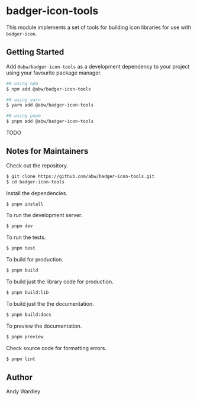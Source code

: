 # badger-icon-tools

This module implements a set of tools for building icon libraries for
use with `badger-icon`.

## Getting Started

Add `@abw/badger-icon-tools` as a development dependency to your project
using your favourite package manager.

```bash
## using npm
$ npm add @abw/badger-icon-tools

## using yarn
$ yarn add @abw/badger-icon-tools

## using pnpm
$ pnpm add @abw/badger-icon-tools
```

TODO

## Notes for Maintainers

Check out the repository.

```bash
$ git clone https://github.com/abw/badger-icon-tools.git
$ cd badger-icon-tools
```

Install the dependencies.

```bash
$ pnpm install
```

To run the development server.

```bash
$ pnpm dev
```

To run the tests.

```bash
$ pnpm test
```

To build for production.

```bash
$ pnpm build
```

To build just the library code for production.

```bash
$ pnpm build:lib
```

To build just the the documentation.

```bash
$ pnpm build:docs
```

To preview the documentation.

```bash
$ pnpm preview
```

Check source code for formatting errors.

```bash
$ pnpm lint
```

## Author

Andy Wardley